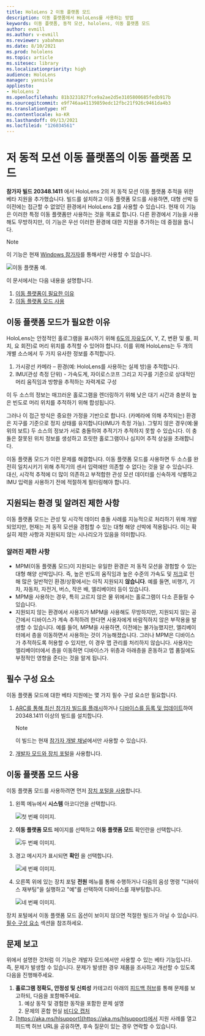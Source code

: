 ```yaml
---
title: HoloLens 2 이동 플랫폼 모드
description: 이동 플랫폼에서 HoloLens를 사용하는 방법
keywords: 이동 플랫폼, 동적 모션, hololens, 이동 플랫폼 모드
author: evmill
ms.author: v-evmill
ms.reviewer: yabahman
ms.date: 8/10/2021
ms.prod: hololens
ms.topic: article
ms.sitesec: library
ms.localizationpriority: high
audience: HoloLens
manager: yannisle
appliesto:
- HoloLens 2
ms.openlocfilehash: 81b3231827fce9a2ae2d5e3105800685fedb917b
ms.sourcegitcommit: e9f746aa41139859edc12fbc21f926c9461da4b3
ms.translationtype: HT
ms.contentlocale: ko-KR
ms.lasthandoff: 09/13/2021
ms.locfileid: "126034561"
---
```

# <a name="moving-platform-mode-on-low-dynamic-motion-moving-platforms"></a>저 동적 모션 이동 플랫폼의 이동 플랫폼 모드

**참가자 빌드 20348.1411** 에서 HoloLens 2의 저 동적 모션 이동 플랫폼 추적을 위한 베타 지원을 추가했습니다. 빌드를 설치하고 이동 플랫폼 모드를 사용하면, 대형 선박 등 이전에는 접근할 수 없었던 환경에서 HoloLens 2를 사용할 수 있습니다. 현재 이 기능은 이러한 특정 이동 플랫폼만 사용하는 것을 목표로 합니다. 다른 환경에서 기능을 사용해도 무방하지만, 이 기능은 우선 이러한 환경에 대한 지원을 추가하는 데 중점을 둡니다.

> [!NOTE]
> 이 기능은 현재 [Windows 참가자](hololens-insider.md)를 통해서만 사용할 수 있습니다.

![이동 플랫폼 예.](./images/mpm-compare.gif)

이 문서에서는 다음 내용을 설명합니다.

1. [이동 플랫폼이 필요한 이유](#why-moving-platform-mode-is-necessary)
1. [이동 플랫폼 모드 사용](#enabling-moving-platform-mode)

## <a name="why-moving-platform-mode-is-necessary"></a>이동 플랫폼 모드가 필요한 이유

HoloLens는 안정적인 홀로그램을 표시하기 위해 [6도의 자유도](https://en.wikipedia.org/wiki/Six_degrees_of_freedom)(X, Y, Z, 변환 및 롤, 피치, 요 회전)로 머리 위치를 추적할 수 있어야 합니다. 이를 위해 HoloLens는 두 개의 개별 소스에서 두 가지 유사한 정보를 추적합니다.

1. 가시광선 카메라 – 환경(예: HoloLens를 사용하는 실제 방)을 추적합니다.
1. IMU(관성 측정 단위) - 가속도계, 자이로스코프 그리고 지구를 기준으로 상대적인 머리 움직임과 방향을 추적하는 자력계로 구성

이 두 소스의 정보는 매끄러운 홀로그램을 렌더링하기 위해 낮은 대기 시간과 충분히 높은 빈도로 머리 위치를 추적하기 위해 합성됩니다.

그러나 이 접근 방식은 중요한 가정을 기반으로 합니다. (카메라에 의해 추적되는) 환경은 지구를 기준으로 정지 상태를 유지합니다(IMU가 측정 가능). 그렇지 않은 경우(예:물 위의 보트) 두 소스의 정보가 서로 충돌하여 추적기가 추적하지 못할 수 있습니다. 이 충돌은 잘못된 위치 정보를 생성하고 흐릿한 홀로그램이나 심지어 추적 상실을 초래합니다.

이동 플랫폼 모드가 이런 문제를 해결합니다. 이동 플랫폼 모드를 사용하면 두 소스를 완전히 일치시키기 위해 추적기의 센서 입력에만 의존할 수 없다는 것을 알 수 있습니다. 대신, 시각적 추적에 더 많이 의존하고 부적합한 관성 모션 데이터를 신속하게 식별하고 IMU 입력을 사용하기 전에 적절하게 필터링해야 합니다.

## <a name="supported-environments-and-known-limitations"></a>지원되는 환경 및 알려진 제한 사항

이동 플랫폼 모드는 관성 및 시각적 데이터 충돌 사례를 지능적으로 처리하기 위해 개발되었지만, 현재는 저 동적 모션을 경험할 수 있는 대형 해양 선박에 적용됩니다. 이는 확실히 제한 사항과 지원되지 않는 시나리오가 있음을 의미합니다.

### <a name="known-limitations"></a>알려진 제한 사항

- MPM(이동 플랫폼 모드)이 지원되는 유일한 환경은 저 동적 모션을 경험할 수 있는 대형 해양 선박입니다. 즉, 높은 빈도의 움직임과 높은 수준의 가속도 및 [저크](https://en.wikipedia.org/wiki/Jerk_(physics))로 인해 많은 일반적인 환경/상황에서는 아직 지원되지 **않습니다**. 예를 들면, 비행기, 기차, 자동차, 자전거, 버스, 작은 배, 엘리베이터 등이 있습니다.
- MPM을 사용하는 경우, 특히 고르지 않은 물 위에서는 홀로그램이 다소 흔들릴 수 있습니다.
- 지원되지 않는 환경에서 사용자가 MPM을 사용해도 무방하지만, 지원되지 않는 공간에서 디바이스가 계속 추적하려 한다면 사용자에게 바람직하지 않은 부작용을 발생할 수 있습니다. 예를 들어, MPM을 사용하면, 이전에는 불가능했지만, 엘리베이터에서 층을 이동하면서 사용하는 것이 가능해졌습니다. 그러나 MPM은 디바이스가 추적하도록 허용할 수 있지만, 이 경우 맵 관리를 처리하지 않습니다. 사용자는 엘리베이터에서 층을 이동하면 디바이스가 위층과 아래층을 혼동하고 맵 품질에도 부정적인 영향을 준다는 것을 알게 됩니다.

## <a name="prerequisites"></a>필수 구성 요소

이동 플랫폼 모드에 대한 베타 지원에는 몇 가지 필수 구성 요소만 필요합니다.

1. [ARC를 통해 최신 참가자 빌드를 플래시](hololens-insider.md#ffu-download-and-flash-directions)하거나 [디바이스를 등록 및 업데이트](hololens-insider.md#start-receiving-insider-builds)하여 20348.1411 이상의 빌드를 설치합니다.

   > [!NOTE]
   > 이 빌드는 현재 [참가자 개발 채널](hololens-insider.md#start-receiving-insider-builds)에서만 사용할 수 있습니다.

2. [개발자 모드와 장치 포털](/mixed-reality/develop/platform-capabilities-and-apis/using-the-windows-device-portal)을 사용합니다.

## <a name="enabling-moving-platform-mode"></a>이동 플랫폼 모드 사용

이동 플랫폼 모드를 사용하려면 먼저 [장치 포털을 사용](/windows/mixed-reality/develop/platform-capabilities-and-apis/using-the-windows-device-portal)합니다.

1. 왼쪽 메뉴에서 **시스템** 아코디언을 선택합니다.

   ![첫 번째 이미지.](.\images\mpm-01.png)

2. **이동 플랫폼 모드** 페이지를 선택하고 **이동 플랫폼 모드** 확인란을 선택합니다.

    ![두 번째 이미지.](.\images\mpm-02.png)

3. 경고 메시지가 표시되면 **확인** 을 선택합니다.

   ![세 번째 이미지.](.\images\mpm-03.png)

4. 오른쪽 위에 있는 장치 포털 **전원** 메뉴를 통해 수행하거나 다음의 음성 명령 &quot;디바이스 재부팅&quot;을 실행하고 &quot;예&quot;를 선택하여 디바이스를 재부팅합니다.

   ![네 번째 이미지.](.\images\mpm-04.png)

장치 포털에서 이동 플랫폼 모드 옵션이 보이지 않으면 적절한 빌드가 아닐 수 있습니다. [필수 구성 요소](#prerequisites) 섹션을 참조하세요.

## <a name="reporting-issues"></a>문제 보고

위에서 설명한 것처럼 이 기능은 개발자 모드에서만 사용할 수 있는 베타 기능입니다. 즉, 문제가 발생할 수 있습니다. 문제가 발생한 경우 제품을 조사하고 개선할 수 있도록 다음을 진행해주세요.

1. **홀로그램 정확도, 안정성 및 신뢰성** 카테고리 아래의 [피드백 허브](hololens-feedback.md)를 통해 문제를 보고하되, 다음을 포함해주세요.
    1. 예상 동작 및 경험한 동작을 포함한 문제 설명
    1. 문제의 혼합 현실 [비디오 캡처](holographic-photos-and-videos.md#capture-a-mixed-reality-video)
2.  [https://aka.ms/hlsupport](https://aka.ms/hlsupport)에서 지원 사례를 열고 피드백 허브 URL을 공유하면, 후속 질문이 있는 경우 연락할 수 있습니다.